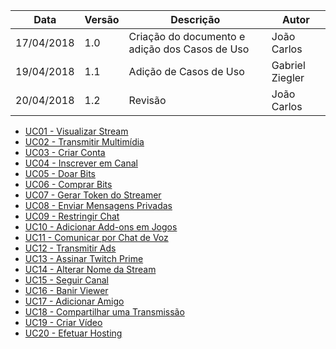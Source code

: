 Data|Versão|Descrição|Autor
-----|------|---------|-------
17/04/2018|1.0|Criação do documento e adição dos Casos de Uso|João Carlos|
19/04/2018|1.1|Adição de Casos de Uso|Gabriel Ziegler|
20/04/2018|1.2|Revisão|João Carlos|

* [UC01 - Visualizar Stream](Diagrama-Visualização-de-Stream)
* [UC02 - Transmitir Multimídia](Diagrama-Transmissão-Multimídia)
* [UC03 - Criar Conta](Diagrama-Criação-de-Conta)
* [UC04 - Inscrever em Canal](Diagrama-Inscrição-em-Canal)
* [UC05 - Doar Bits](Diagrama-Doação-de-Bits)
* [UC06 - Comprar Bits](Diagrama-Compra-de-Bits)
* [UC07 - Gerar Token do Streamer](Diagrama-Geração-de-Token-do-Streamer)
* [UC08 - Enviar Mensagens Privadas](Diagrama-Mensagens-Privadas)
* [UC09 - Restringir Chat](Diagrama-Restrições-de-Chat)
* [UC10 - Adicionar Add-ons em Jogos](Diagrama-Adição-de-Add-ons-em-Jogos)
* [UC11 - Comunicar por Chat de Voz](Diagrama-Chat-de-Voz)
* [UC12 - Transmitir Ads](Diagrama-Transmitir-Ads## )
* [UC13 - Assinar Twitch Prime](Diagrama-Assinatura-Twitch-Prime)
* [UC14 - Alterar Nome da Stream](Diagrama-Alterar-Nome-da-Stream)
* [UC15 - Seguir Canal](Diagrama-Seguir-Canal)
* [UC16 - Banir Viewer](Diagrama-Banir-Viewer)
* [UC17 - Adicionar Amigo](Diagrama-Adição-de-Amigo)
* [UC18 - Compartilhar uma Transmissão](Diagrama-Compartilhar-uma-Transmissão)
* [UC19 - Criar Vídeo](Diagrama-Criação-de-Vídeo)
* [UC20 - Efetuar Hosting](Diagrama-Hosting)

